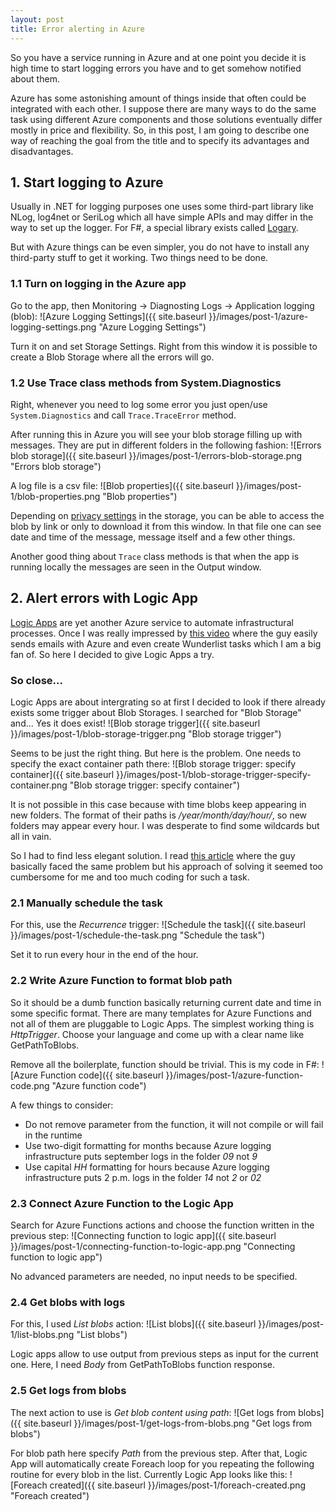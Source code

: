 ```yaml
---
layout: post
title: Error alerting in Azure
---
```


So you have a service running in Azure and at one point you decide it is high time to start logging errors you have and to get somehow notified about them.

Azure has some astonishing amount of things inside that often could be integrated with each other. I suppose there are many ways to do the same task using different Azure components and those solutions eventually differ mostly in price and flexibility. So, in this post, I am going to describe one way of reaching the goal from the title and to specify its advantages and disadvantages.

## 1. Start logging to Azure

Usually in .NET for logging purposes one uses some third-part library like NLog, log4net or SeriLog which all have simple APIs and may differ in the way to set up the logger. For F#, a special library exists called [Logary](https://github.com/logary/logary). 

But with Azure things can be even simpler, you do not have to install any third-party stuff to get it working. Two things need to be done.

### 1.1 Turn on logging in the Azure app

Go to the app, then Monitoring -> Diagnosting Logs -> Application logging (blob):
![Azure Logging Settings]({{ site.baseurl }}/images/post-1/azure-logging-settings.png "Azure Logging Settings")

Turn it on and set Storage Settings. Right from this window it is possible to create a Blob Storage where all the errors will go.

### 1.2 Use Trace class methods from System.Diagnostics

Right, whenever you need to log some error you just open/use `System.Diagnostics` and call `Trace.TraceError` method.

After running this in Azure you will see your blob storage filling up with messages. They are put in different folders in the following fashion:
![Errors blob storage]({{ site.baseurl }}/images/post-1/errors-blob-storage.png "Errors blob storage")

A log file is a csv file:
![Blob properties]({{ site.baseurl }}/images/post-1/blob-properties.png "Blob properties")

Depending on [privacy settings](https://docs.microsoft.com/en-us/azure/storage/blobs/storage-manage-access-to-resources) in the storage, you can be able to access the blob by link or only to download it from this window. In that file one can see date and time of the message, message itself and a few other things.

Another good thing about `Trace` class methods is that when the app is running locally the messages are seen in the Output window.

## 2. Alert errors with Logic App

[Logic Apps](https://docs.microsoft.com/en-us/azure/logic-apps/logic-apps-what-are-logic-apps) are yet another Azure service to automate infrastructural processes. Once I was really impressed by [this video](https://www.youtube.com/watch?v=faIvOYpcUq4) where the guy easily sends emails with Azure and even create Wunderlist tasks which I am a big fan of. So here I decided to give Logic Apps a try.

### So close...

Logic Apps are about intergrating so at first I decided to look if there already exists some trigger about Blob Storages. I searched for "Blob Storage" and... Yes it does exist!
![Blob storage trigger]({{ site.baseurl }}/images/post-1/blob-storage-trigger.png "Blob storage trigger")

Seems to be just the right thing. But here is the problem. One needs to specify the exact container path there:
![Blob storage trigger: specify container]({{ site.baseurl }}/images/post-1/blob-storage-trigger-specify-container.png "Blob storage trigger: specify container")

It is not possible in this case because with time blobs keep appearing in new folders. The format of their paths is _/year/month/day/hour/_, so new folders may appear every hour. I was desperate to find some wildcards but all in vain. 

So I had to find less elegant solution. I read [this article](http://www.chrisjohnson.io/2016/04/24/parsing-azure-blob-storage-logs-using-azure-functions/) where the guy basically faced the same problem but his approach of solving it seemed too cumbersome for me and too much coding for such a task.

### 2.1 Manually schedule the task

For this, use the _Recurrence_ trigger:
![Schedule the task]({{ site.baseurl }}/images/post-1/schedule-the-task.png "Schedule the task")

Set it to run every hour in the end of the hour.

### 2.2 Write Azure Function to format blob path

So it should be a dumb function basically returning current date and time in some specific format. There are many templates for Azure Functions and not all of them are pluggable to Logic Apps. The simplest working thing is _HttpTrigger_. Choose your language and come up with a clear name like GetPathToBlobs.

Remove all the boilerplate, function should be trivial. This is my code in F#:
![Azure Function code]({{ site.baseurl }}/images/post-1/azure-function-code.png "Azure function code")

A few things to consider:
* Do not remove parameter from the function, it will not compile or will fail in the runtime
* Use two-digit formatting for months because Azure logging infrastructure puts september logs in the folder _09_ not _9_
* Use capital _HH_ formatting for hours because Azure logging infrastructure puts 2 p.m. logs in the folder _14_ not _2_ or _02_

### 2.3 Connect Azure Function to the Logic App

Search for Azure Functions actions and choose the function written in the previous step:
![Connecting function to logic app]({{ site.baseurl }}/images/post-1/connecting-function-to-logic-app.png "Connecting function to logic app")

No advanced parameters are needed, no input needs to be specified.

### 2.4 Get blobs with logs

For this, I used _List blobs_ action:
![List blobs]({{ site.baseurl }}/images/post-1/list-blobs.png "List blobs")

Logic apps allow to use output from previous steps as input for the current one. Here, I need _Body_ from GetPathToBlobs function response.

### 2.5 Get logs from blobs

The next action to use is _Get blob content using path_:
![Get logs from blobs]({{ site.baseurl }}/images/post-1/get-logs-from-blobs.png "Get logs from blobs")

For blob path here specify _Path_ from the previous step. After that, Logic App will automatically create Foreach loop for you repeating the following routine for every blob in the list. Currently Logic App looks like this:
![Foreach created]({{ site.baseurl }}/images/post-1/foreach-created.png "Foreach created")

